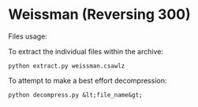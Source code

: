 Weissman (Reversing 300)
=========

Files usage:

To extract the individual files within the archive:

`python extract.py weissman.csawlz`

To attempt to make a best effort decompression:

`python decompress.py &lt;file_name&gt;`
